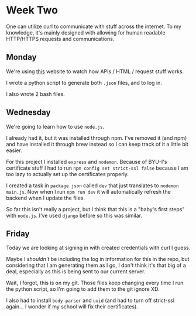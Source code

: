 # Week Two

One can utilize curl to communicate with stuff across the internet. To my knowledge, it's mainly designed with allowing for human readable HTTP/HTTPS requests and communications.

## Monday

We're using [this](https://dev.stedi.me) website to watch how APIs / HTML / request stuff works.

I wrote a python script to generate both `.json` files, and to log in.

I also wrote 2 bash files.

## Wednesday

We're going to learn how to use `node.js`.

I already had it, but it was installed through npm. I've removed it (and npm) and have installed it through brew instead so I can keep track of it a little bit easier.

For this project I installed `express` and `nodemon`. Because of BYU-I's certificate stuff I had to run `npm config set strict-ssl false` because I am too lazy to actually set up the certificates properly.

I created a task in `package.json` called `dev` that just translates to `nodemon main.js`. Now when I run `npm run dev` it will automatically refresh the backend when I update the files.

So far this isn't really a project, but I think that this is a "baby's first steps" with `node.js`. I've used `django` before so this was similar.

## Friday

Today we are looking at signing in with created credentials with curl I guess.

Maybe I *shouldn't* be including the log in information for this in the repo, but considering that I am generating them as I go, I don't think it's that big of a deal, especially as this is being sent to our current server.

Wait, I forgot, this is on my git. Those files keep changing every time I run the python script, so I'm going to add them to the git ignore XD.

I also had to install `body-parser` and `uuid` (and had to turn off strict-ssl again... I wonder if my school will fix their certificates).
